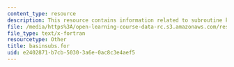 ```yaml
---
content_type: resource
description: This resource contains information related to subroutine kepe.
file: /media/https%3A/open-learning-course-data-rc.s3.amazonaws.com/res-12-001-topics-in-fluid-dynamics-spring-2010/e2402871b7cb50303a6e0ac8c3e4aef5_basinsubs.for
file_type: text/x-fortran
resourcetype: Other
title: basinsubs.for
uid: e2402871-b7cb-5030-3a6e-0ac8c3e4aef5
---
```

